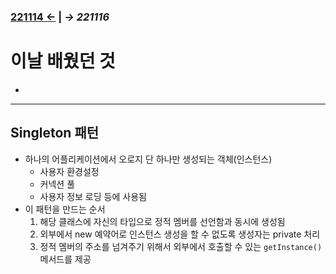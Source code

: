 ﻿### [221114 ←](/221011-_JAVA/221114) | _→ 221116_<!--(/221011-_JAVA/221116/)-->

# 이날 배웠던 것

-

---

## Singleton 패턴

- 하나의 어플리케이션에서 오로지 단 하나만 생성되는 객체(인스턴스)
    - 사용자 환경설정
    - 커넥션 풀
    - 사용자 정보 로딩 등에 사용됨
- 이 패턴을 만드는 순서
    1. 해당 클래스에 자신의 타입으로 정적 멤버를 선언함과 동시에 생성됨
    2. 외부에서 new 예약어로 인스턴스 생성을 할 수 없도록 생성자는 private 처리
    3. 정적 멤버의 주소를 넘겨주기 위해서 외부에서 호출할 수 있는 `getInstance()` 메서드를 제공